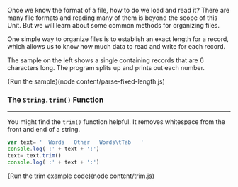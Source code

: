 Once we know the format of a file, how to do we load and read it? There are many file formats and reading many of them is beyond the scope of this Unit. But we will learn about some common methods for organizing files.

One simple way to organize files is to establish an exact length for a record, which allows us to know how much data to read and write for each record. 

The sample on the left shows a single containing records that are 6 characters long. The program splits up and prints out each number.

{Run the sample}(node content/parse-fixed-length.js)


### The `String.trim()` Function
----
You might find the `trim()` function helpful. It removes whitespace from the front and end of a string.

```javascript
var text= '  Words   Other   Words\tTab   '
console.log(':' + text + ':')
text= text.trim()
console.log(':' + text + ':')
```
{Run the trim example code}(node content/trim.js)

